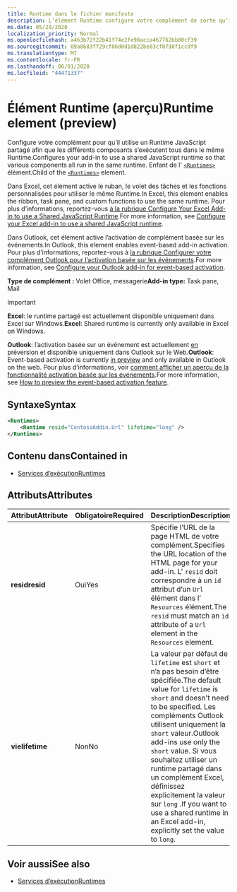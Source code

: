 ```yaml
---
title: Runtime dans le fichier manifeste
description: L’élément Runtime configure votre complément de sorte qu’il utilise un Runtime JavaScript partagé pour ses différents composants, par exemple le ruban, le volet Office, les fonctions personnalisées.
ms.date: 05/29/2020
localization_priority: Normal
ms.openlocfilehash: a463b72f22b41f74e2fe98acca467762bb00cf39
ms.sourcegitcommit: 09a8683ff29cf06d0d1d822be83cf0798f1ccdf9
ms.translationtype: MT
ms.contentlocale: fr-FR
ms.lasthandoff: 06/01/2020
ms.locfileid: "44471337"
---
```

# <a name="runtime-element-preview"></a><span data-ttu-id="80275-103">Élément Runtime (aperçu)</span><span class="sxs-lookup"><span data-stu-id="80275-103">Runtime element (preview)</span></span>

<span data-ttu-id="80275-104">Configure votre complément pour qu’il utilise un Runtime JavaScript partagé afin que les différents composants s’exécutent tous dans le même Runtime.</span><span class="sxs-lookup"><span data-stu-id="80275-104">Configures your add-in to use a shared JavaScript runtime so that various components all run in the same runtime.</span></span> <span data-ttu-id="80275-105">Enfant de l' [`<Runtimes>`](runtimes.md) élément.</span><span class="sxs-lookup"><span data-stu-id="80275-105">Child of the [`<Runtimes>`](runtimes.md) element.</span></span>

<span data-ttu-id="80275-106">Dans Excel, cet élément active le ruban, le volet des tâches et les fonctions personnalisées pour utiliser le même Runtime.</span><span class="sxs-lookup"><span data-stu-id="80275-106">In Excel, this element enables the ribbon, task pane, and custom functions to use the same runtime.</span></span> <span data-ttu-id="80275-107">Pour plus d’informations, reportez-vous [à la rubrique Configure Your Excel Add-in to use a Shared JavaScript Runtime](../../excel/configure-your-add-in-to-use-a-shared-runtime.md).</span><span class="sxs-lookup"><span data-stu-id="80275-107">For more information, see [Configure your Excel add-in to use a shared JavaScript runtime](../../excel/configure-your-add-in-to-use-a-shared-runtime.md).</span></span>

<span data-ttu-id="80275-108">Dans Outlook, cet élément active l’activation de complément basée sur les événements.</span><span class="sxs-lookup"><span data-stu-id="80275-108">In Outlook, this element enables event-based add-in activation.</span></span> <span data-ttu-id="80275-109">Pour plus d’informations, reportez-vous à [la rubrique Configurer votre complément Outlook pour l’activation basée sur les événements](../../outlook/autolaunch.md).</span><span class="sxs-lookup"><span data-stu-id="80275-109">For more information, see [Configure your Outlook add-in for event-based activation](../../outlook/autolaunch.md).</span></span>

<span data-ttu-id="80275-110">**Type de complément :** Volet Office, messagerie</span><span class="sxs-lookup"><span data-stu-id="80275-110">**Add-in type:** Task pane, Mail</span></span>

> [!IMPORTANT]
> <span data-ttu-id="80275-111">**Excel**: le runtime partagé est actuellement disponible uniquement dans Excel sur Windows.</span><span class="sxs-lookup"><span data-stu-id="80275-111">**Excel**: Shared runtime is currently only available in Excel on Windows.</span></span>
>
> <span data-ttu-id="80275-112">**Outlook**: l’activation basée sur un événement est actuellement [en](../../reference/objectmodel/preview-requirement-set/outlook-requirement-set-preview.md) préversion et disponible uniquement dans Outlook sur le Web.</span><span class="sxs-lookup"><span data-stu-id="80275-112">**Outlook**: Event-based activation is currently [in preview](../../reference/objectmodel/preview-requirement-set/outlook-requirement-set-preview.md) and only available in Outlook on the web.</span></span> <span data-ttu-id="80275-113">Pour plus d’informations, voir [comment afficher un aperçu de la fonctionnalité activation basée sur les événements](../../outlook/autolaunch.md#how-to-preview-the-event-based-activation-feature).</span><span class="sxs-lookup"><span data-stu-id="80275-113">For more information, see [How to preview the event-based activation feature](../../outlook/autolaunch.md#how-to-preview-the-event-based-activation-feature).</span></span>

## <a name="syntax"></a><span data-ttu-id="80275-114">Syntaxe</span><span class="sxs-lookup"><span data-stu-id="80275-114">Syntax</span></span>

```XML
<Runtimes>
    <Runtime resid="ContosoAddin.Url" lifetime="long" />
</Runtimes>
```

## <a name="contained-in"></a><span data-ttu-id="80275-115">Contenu dans</span><span class="sxs-lookup"><span data-stu-id="80275-115">Contained in</span></span>

- [<span data-ttu-id="80275-116">Services d’exécution</span><span class="sxs-lookup"><span data-stu-id="80275-116">Runtimes</span></span>](runtimes.md)

## <a name="attributes"></a><span data-ttu-id="80275-117">Attributs</span><span class="sxs-lookup"><span data-stu-id="80275-117">Attributes</span></span>

|  <span data-ttu-id="80275-118">Attribut</span><span class="sxs-lookup"><span data-stu-id="80275-118">Attribute</span></span>  |  <span data-ttu-id="80275-119">Obligatoire</span><span class="sxs-lookup"><span data-stu-id="80275-119">Required</span></span>  |  <span data-ttu-id="80275-120">Description</span><span class="sxs-lookup"><span data-stu-id="80275-120">Description</span></span>  |
|:-----|:-----|:-----|
|  <span data-ttu-id="80275-121">**resid**</span><span class="sxs-lookup"><span data-stu-id="80275-121">**resid**</span></span>  |  <span data-ttu-id="80275-122">Oui</span><span class="sxs-lookup"><span data-stu-id="80275-122">Yes</span></span>  | <span data-ttu-id="80275-123">Spécifie l’URL de la page HTML de votre complément.</span><span class="sxs-lookup"><span data-stu-id="80275-123">Specifies the URL location of the HTML page for your add-in.</span></span> <span data-ttu-id="80275-124">L' `resid` doit correspondre à un `id` attribut d’un `Url` élément dans l' `Resources` élément.</span><span class="sxs-lookup"><span data-stu-id="80275-124">The `resid` must match an `id` attribute of a `Url` element in the `Resources` element.</span></span> |
|  <span data-ttu-id="80275-125">**vie**</span><span class="sxs-lookup"><span data-stu-id="80275-125">**lifetime**</span></span>  |  <span data-ttu-id="80275-126">Non</span><span class="sxs-lookup"><span data-stu-id="80275-126">No</span></span>  | <span data-ttu-id="80275-127">La valeur par défaut de `lifetime` est `short` et n’a pas besoin d’être spécifiée.</span><span class="sxs-lookup"><span data-stu-id="80275-127">The default value for `lifetime` is `short` and doesn't need to be specified.</span></span> <span data-ttu-id="80275-128">Les compléments Outlook utilisent uniquement la `short` valeur.</span><span class="sxs-lookup"><span data-stu-id="80275-128">Outlook add-ins use only the `short` value.</span></span> <span data-ttu-id="80275-129">Si vous souhaitez utiliser un runtime partagé dans un complément Excel, définissez explicitement la valeur sur `long` .</span><span class="sxs-lookup"><span data-stu-id="80275-129">If you want to use a shared runtime in an Excel add-in, explicitly set the value to `long`.</span></span> |

## <a name="see-also"></a><span data-ttu-id="80275-130">Voir aussi</span><span class="sxs-lookup"><span data-stu-id="80275-130">See also</span></span>

- [<span data-ttu-id="80275-131">Services d’exécution</span><span class="sxs-lookup"><span data-stu-id="80275-131">Runtimes</span></span>](runtimes.md)
